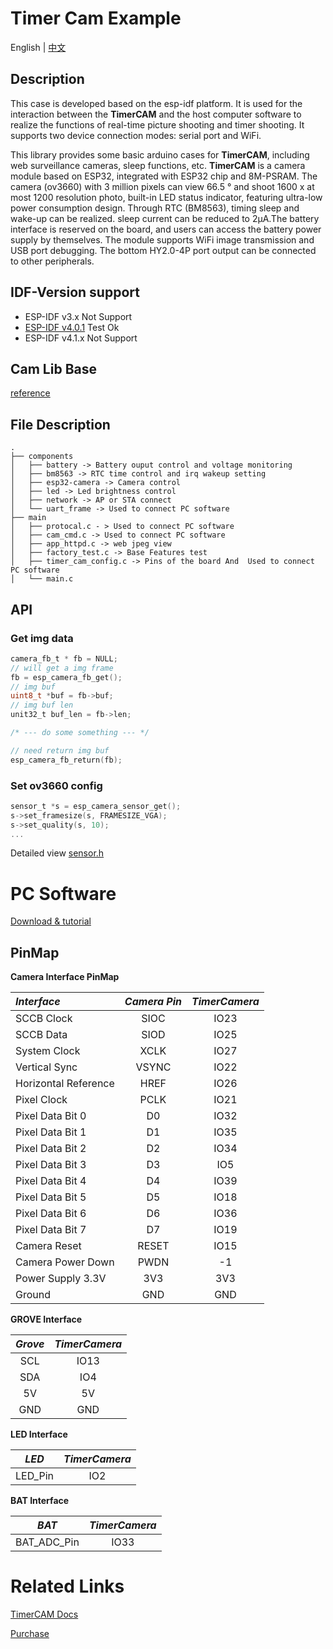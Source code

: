 # Timer Cam Example

English | [中文](README_cn.md)

## Description

This case is developed based on the esp-idf platform. It is used for the interaction between the **TimerCAM** and the host computer software to realize the functions of real-time picture shooting and timer shooting. It supports two device connection modes: serial port and WiFi.

This library provides some basic arduino cases for **TimerCAM**, including web surveillance cameras, sleep functions, etc. **TimerCAM**  is a camera module based on ESP32, integrated with ESP32 chip and 8M-PSRAM. The camera (ov3660) with 3 million pixels can view 66.5 ° and shoot 1600 x at most 1200 resolution photo, built-in LED status indicator, featuring ultra-low power consumption design. Through RTC (BM8563), timing sleep and wake-up can be realized. sleep current can be reduced to 2μA.The battery interface is reserved on the board, and users can access the battery power supply by themselves. The module supports WiFi image transmission and USB port debugging. The bottom HY2.0-4P port output can be connected to other peripherals.

## IDF-Version support

- ESP-IDF v3.x    Not Support
- [ESP-IDF v4.0.1](https://github.com/espressif/esp-idf/releases/tag/v4.0.1)  Test Ok 
- ESP-IDF v4.1.x  Not Support

## Cam Lib Base

[reference](https://github.com/espressif/esp32-camera)

## File Description
```
.
├── components
│   ├── battery -> Battery ouput control and voltage monitoring 
│   ├── bm8563 -> RTC time control and irq wakeup setting
│   ├── esp32-camera -> Camera control
│   ├── led -> Led brightness control
│   ├── network -> AP or STA connect 
│   └── uart_frame -> Used to connect PC software
├── main
│   ├── protocal.c - > Used to connect PC software
│   ├── cam_cmd.c -> Used to connect PC software
│   ├── app_httpd.c -> web jpeg view
│   ├── factory_test.c -> Base Features test
│   ├── timer_cam_config.c -> Pins of the board And  Used to connect PC software
│   └── main.c
```
## API

### Get img data

```c
camera_fb_t * fb = NULL;
// will get a img frame
fb = esp_camera_fb_get();
// img buf
uint8_t *buf = fb->buf;
// img buf len
unit32_t buf_len = fb->len;

/* --- do some something --- */

// need return img buf
esp_camera_fb_return(fb);
```

### Set ov3660 config

```c
sensor_t *s = esp_camera_sensor_get();
s->set_framesize(s, FRAMESIZE_VGA);
s->set_quality(s, 10);
...
```

Detailed view [sensor.h](components/esp32-camera/driver/include/sensor.h)

# PC Software

[Download & tutorial](https://docs.m5stack.com/#/en/quick_start/timer_cam/quick_start_cameratool)

## PinMap

**Camera Interface PinMap**

| *Interface*             | *Camera Pin*| *TimerCamera*  |
| :-------------------  | :--------:| :------:  |
| SCCB Clock            | SIOC     |IO23        |
| SCCB Data             | SIOD     |IO25       |
| System Clock          | XCLK     |IO27       |
| Vertical Sync         | VSYNC    |IO22       |
| Horizontal Reference  | HREF     |IO26       |
| Pixel Clock           | PCLK     |IO21       |
| Pixel Data Bit 0      | D0       |IO32       |
| Pixel Data Bit 1      | D1       |IO35       |
| Pixel Data Bit 2      | D2       |IO34       |
| Pixel Data Bit 3      | D3       |IO5        |
| Pixel Data Bit 4      | D4       |IO39       |
| Pixel Data Bit 5      | D5       |IO18       |
| Pixel Data Bit 6      | D6       |IO36       |
| Pixel Data Bit 7      | D7       |IO19       |
| Camera Reset          | RESET    |IO15       |
| Camera Power Down     | PWDN     |-1         |
| Power Supply 3.3V     | 3V3      | 3V3       |
| Ground                | GND      | GND       |

**GROVE Interface**

| *Grove*         | *TimerCamera*  | 
| :-----------: | :------:  | 
| SCL           | IO13      | 
| SDA           | IO4       |
| 5V            | 5V        |
| GND           | GND       | 

**LED Interface**

| *LED*         | *TimerCamera*  |
| :-----------:| :------:  | 
| LED_Pin      | IO2     | 

**BAT Interface**

| *BAT*         | *TimerCamera*  |
| :-----------:| :------:  | 
| BAT_ADC_Pin     | IO33     | 

# Related Links

[TimerCAM Docs](https://docs.m5stack.com/#/en/unit/timercam)

[Purchase](https://m5stack-store.myshopify.com/products/esp32-psram-timer-camera-x-ov3660?_pos=2&_sid=461e48736&_ss=r)
